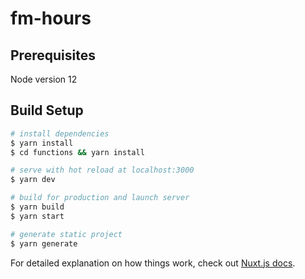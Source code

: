 # fm-hours

## Prerequisites

Node version 12

## Build Setup

```bash
# install dependencies
$ yarn install
$ cd functions && yarn install

# serve with hot reload at localhost:3000
$ yarn dev

# build for production and launch server
$ yarn build
$ yarn start

# generate static project
$ yarn generate
```

For detailed explanation on how things work, check out [Nuxt.js docs](https://nuxtjs.org).
